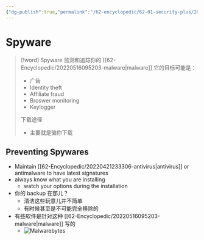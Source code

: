 ```yaml
---
{"dg-publish":true,"permalink":"/62-encyclopedic/62-01-security-plus/20220602171640-spyware/","dgHomeLink":true,"dgPassFrontmatter":false}
---
```



# Spyware

>[!word] Spyware
> 监测和追踪你的 [[62-Encyclopedic/20220516095203-malware|malware]] 
> 它的目标可能是：
> - 广告
> - Identity theft 
> - Affiliate fraud 
> - Broswer monitoring 
> - Keylogger
> 
> 下载途径
> - 主要就是骗你下载

## Preventing Spywares

- Maintain [[62-Encyclopedic/20220421233306-antivirus|antivirus]] or antimalware to have latest signatures
- always know what you are installing 
	- watch your options during the installation 
- 你的 backup 在那儿？
	- 清洁这些玩意儿并不简单
	- 有时候甚至是不可能完全移除的
- 有些软件是针对这种 [[62-Encyclopedic/20220516095203-malware|malware]] 写的
	- ![Malwarebytes](https://raw.githubusercontent.com/SheepYY039/PicGo-images/main/img/20220602172606.png?token=ANN6KIPWSM5R4YUOV6DPL23CTCBGU)
